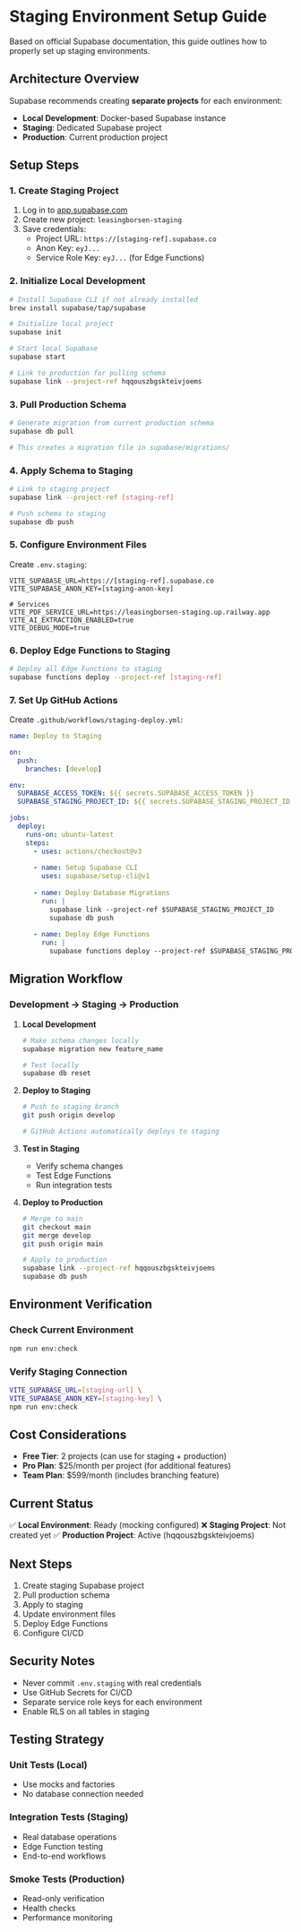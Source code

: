 # Staging Environment Setup Guide

Based on official Supabase documentation, this guide outlines how to properly set up staging environments.

## Architecture Overview

Supabase recommends creating **separate projects** for each environment:

- **Local Development**: Docker-based Supabase instance
- **Staging**: Dedicated Supabase project
- **Production**: Current production project

## Setup Steps

### 1. Create Staging Project

1. Log in to [app.supabase.com](https://app.supabase.com)
2. Create new project: `leasingborsen-staging`
3. Save credentials:
   - Project URL: `https://[staging-ref].supabase.co`
   - Anon Key: `eyJ...`
   - Service Role Key: `eyJ...` (for Edge Functions)

### 2. Initialize Local Development

```bash
# Install Supabase CLI if not already installed
brew install supabase/tap/supabase

# Initialize local project
supabase init

# Start local Supabase
supabase start

# Link to production for pulling schema
supabase link --project-ref hqqouszbgskteivjoems
```

### 3. Pull Production Schema

```bash
# Generate migration from current production schema
supabase db pull

# This creates a migration file in supabase/migrations/
```

### 4. Apply Schema to Staging

```bash
# Link to staging project
supabase link --project-ref [staging-ref]

# Push schema to staging
supabase db push
```

### 5. Configure Environment Files

Create `.env.staging`:
```env
VITE_SUPABASE_URL=https://[staging-ref].supabase.co
VITE_SUPABASE_ANON_KEY=[staging-anon-key]

# Services
VITE_PDF_SERVICE_URL=https://leasingborsen-staging.up.railway.app
VITE_AI_EXTRACTION_ENABLED=true
VITE_DEBUG_MODE=true
```

### 6. Deploy Edge Functions to Staging

```bash
# Deploy all Edge Functions to staging
supabase functions deploy --project-ref [staging-ref]
```

### 7. Set Up GitHub Actions

Create `.github/workflows/staging-deploy.yml`:
```yaml
name: Deploy to Staging

on:
  push:
    branches: [develop]

env:
  SUPABASE_ACCESS_TOKEN: ${{ secrets.SUPABASE_ACCESS_TOKEN }}
  SUPABASE_STAGING_PROJECT_ID: ${{ secrets.SUPABASE_STAGING_PROJECT_ID }}

jobs:
  deploy:
    runs-on: ubuntu-latest
    steps:
      - uses: actions/checkout@v3
      
      - name: Setup Supabase CLI
        uses: supabase/setup-cli@v1
        
      - name: Deploy Database Migrations
        run: |
          supabase link --project-ref $SUPABASE_STAGING_PROJECT_ID
          supabase db push
          
      - name: Deploy Edge Functions
        run: |
          supabase functions deploy --project-ref $SUPABASE_STAGING_PROJECT_ID
```

## Migration Workflow

### Development → Staging → Production

1. **Local Development**
   ```bash
   # Make schema changes locally
   supabase migration new feature_name
   
   # Test locally
   supabase db reset
   ```

2. **Deploy to Staging**
   ```bash
   # Push to staging branch
   git push origin develop
   
   # GitHub Actions automatically deploys to staging
   ```

3. **Test in Staging**
   - Verify schema changes
   - Test Edge Functions
   - Run integration tests

4. **Deploy to Production**
   ```bash
   # Merge to main
   git checkout main
   git merge develop
   git push origin main
   
   # Apply to production
   supabase link --project-ref hqqouszbgskteivjoems
   supabase db push
   ```

## Environment Verification

### Check Current Environment
```bash
npm run env:check
```

### Verify Staging Connection
```bash
VITE_SUPABASE_URL=[staging-url] \
VITE_SUPABASE_ANON_KEY=[staging-key] \
npm run env:check
```

## Cost Considerations

- **Free Tier**: 2 projects (can use for staging + production)
- **Pro Plan**: $25/month per project (for additional features)
- **Team Plan**: $599/month (includes branching feature)

## Current Status

✅ **Local Environment**: Ready (mocking configured)
❌ **Staging Project**: Not created yet
✅ **Production Project**: Active (hqqouszbgskteivjoems)

## Next Steps

1. Create staging Supabase project
2. Pull production schema
3. Apply to staging
4. Update environment files
5. Deploy Edge Functions
6. Configure CI/CD

## Security Notes

- Never commit `.env.staging` with real credentials
- Use GitHub Secrets for CI/CD
- Separate service role keys for each environment
- Enable RLS on all tables in staging

## Testing Strategy

### Unit Tests (Local)
- Use mocks and factories
- No database connection needed

### Integration Tests (Staging)
- Real database operations
- Edge Function testing
- End-to-end workflows

### Smoke Tests (Production)
- Read-only verification
- Health checks
- Performance monitoring
